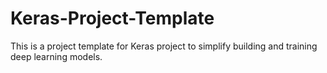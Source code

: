 # Keras-Project-Template
This is a project template for Keras project to simplify building and training deep learning models.
